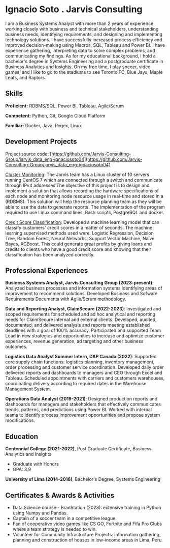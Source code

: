 # Ignacio Soto . Jarvis Consulting

I am a Business Systems Analyst with more than 2 years of experience working closely with business and technical stakeholders, understanding business needs, identifying requirements, and designing and implementing technology solutions. I have successfully increased process efficiency and improved decision-making using Macros, SQL, Tableau and Power BI. I have experience gathering, interpreting data to solve complex problems, and communicating my findings. As for my educational background, I hold a bachelor's degree in Systems Engineering and a postgraduate certificate in Business Analytics and Insights. On my free time, I  play soccer, video games, and I like to go to the stadiums to see Toronto FC, Blue Jays, Maple Leafs, and Raptors.

## Skills

**Proficient:** RDBMS/SQL, Power BI, Tableau, Agile/Scrum

**Competent:** Python, Git, Google Cloud Platform

**Familiar:** Docker, Java, Regex, Linux

## Development Projects

Project source code: [https://github.com/Jarvis-Consulting-Group/jarvis_data_eng-ignaciosoto04](https://github.com/Jarvis-Consulting-Group/jarvis_data_eng-ignaciosoto04)

[Cluster Monitoring](https://github.com/Jarvis-Consulting-Group/jarvis_data_eng-ignaciosoto04/tree/master/linux_sql): The Jarvis team has a Linux cluster of 10 servers running CentOS 7 which are connected through a switch and communicate through IPv4 addresses.The objective of this project is to design and implement a solution that allows recording the hardware specifications of each node and monitoring node resource usage in real-time and stored in a (RDBMS). This solution will help the resource planning team as they will be able to use the data to generate reports. The implementation of the program required to use Linux command lines, Bash scripts, PostgreSQL and docker.

[Credit Score Classification](https://github.com/ignaciosoto04/Projects/blob/main/Credit_Score_Classification_v2.ipynb): Developed a machine learning model that can classify customers' credit scores in a matter of seconds. The machine learning supervised methods used were: Logistic Regression, Decision Tree, Random Forest, Neural Networks, Support Vector Machine, Naïve Bayes, XGBoost. This could generate great profits by giving loans and credits to clients who have a good credit score and knowing that their classification has been analyzed correctly.


## Professional Experiences

**Business Systems Analyst, Jarvis Consulting Group (2023-present)**: Analyzed business processes and information systems identifying areas of improvement to recommend solutions. Developed Business and Sofware Requirements Documents with Agile/Scrum methodology.

**Data and Reporting Analyst, ClaimSecure (2022-2023)**: Investigated and scoped requirements for scheduled and ad hoc analytical and reporting needs for ClaimSecure internal and external clients. Developed, audited, documented, and delivered analysis and reports meeting established deadlines with a goal of 100% accuracy. Participated and supported Team Lead in new strategies and opportunities to increase and optimize customer experiences, revenue generation, ad targeting and other business outcomes.

**Logistics Data Analyst Summer Intern, DAP Canada (2022)**: Supported core supply chain functions: logistics planning, inventory management, order processing and customer service coordination. Developed daily order delivered reports and dashboards to managers and CEO through Excel and Tableau. Scheduled appointments with carriers and customers warehouses, coordinating delivery according to required dates in the Warehouse Management System.

**Operations Data Analyst (2019-2021)**: Designed production reports and dashboards for managers and stakeholders that effectively communicates trends, patterns, and predictions using Power BI. Worked with internal teams to identify process improvement opportunities and propose system modifications.


## Education
**Centennial College (2021-2022)**, Post Graduate Certificate, Business Analytics and Insights
- Graduate with Honors
- GPA: 3.9

**University of Lima (2014-2018)**, Bachelor's Degree, Systems Engineering


## Certificates & Awards & Activities
- Data Science course - BranStation (2023): extensive training in Python using Numpy and Pandas.
- Captain of a soccer team in a competitive league.
- Fan of cooperative video games like CS GO, Fortnite and Fifa Pro Clubs where a team strategy is needed to win.
- Volunteer for Community Infrastucture Projects: information gathering, planning and construction of houses in low-income areas in Lima, Peru.
